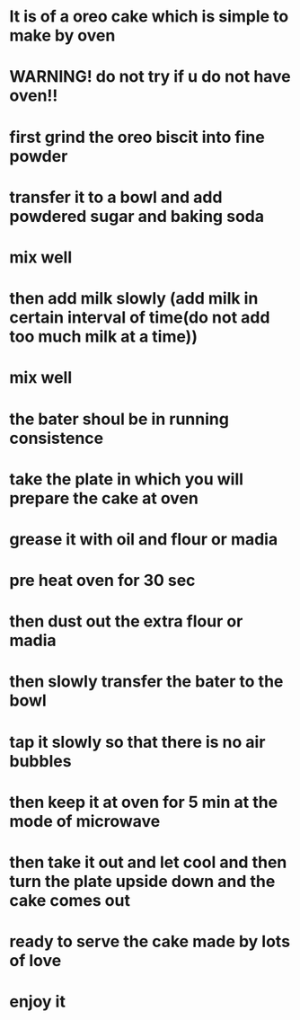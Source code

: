 # It is of a oreo cake which is simple to make by oven 
# WARNING! do not try if u do not have oven!!
# first grind the oreo biscit into fine powder 
# transfer it to a bowl and add powdered sugar and baking soda
# mix well
# then add milk slowly (add milk in certain interval of time(do not add too much milk at a time))
# mix well 
# the bater shoul be in running consistence
# take the plate in which you will prepare the cake at oven
# grease it with oil and flour or madia
# pre heat oven for 30 sec
# then dust out the extra flour or madia 
# then slowly transfer the bater to the bowl 
# tap it slowly so that there is no air bubbles
# then keep it at oven for 5 min at the mode of microwave
# then take it out and let cool and then turn the plate upside down and the cake comes out
# ready to serve the cake made by lots of love
# enjoy it